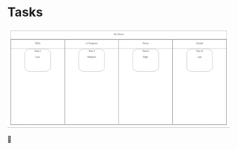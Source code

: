 # Tasks

<p align="center">
<img src='https://github.com/peta-byte/Tasks/blob/master/board.png?raw=true' />
</p>

<p>🤔</p>
